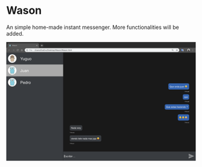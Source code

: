 # Wason
An simple home-made  instant messenger.                                                                                      More functionalities will be added.




<img src="/pic/Wason.png" width="700" hegiht="500" align=center />

